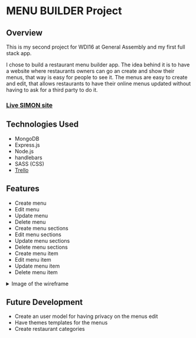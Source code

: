 # MENU BUILDER Project

## Overview

This is my second project for WDI16 at General Assembly and my first full stack app.

I chose to build a restaurant menu builder app. The idea behind it is to have a website where restaurants owners can go an create and show their menus, that way is easy for people to see it. The menus are easy to create and edit, that allows restaurants to have their online menus updated without having to ask for a third party to do it.

### [Live SIMON site](http://affectionate-shaw-bf2415.bitballoon.com/)

## Technologies Used

* MongoDB
* Express.js
* Node.js
* handlebars
* SASS (CSS)
* [Trello](https://trello.com/b/b8ovminh/rest-menu-builders)

## Features

* Create menu
* Edit menu
* Update menu
* Delete menu
* Create menu sections
* Edit menu sections
* Update menu sections
* Delete menu sections
* Create menu item
* Edit menu item
* Update menu item
* Delete menu item

<details>
<summary>Image of the wireframe</summary>
<br>
![Image of Wireframe]
(https://github.com/Tilingo/menu-builder/blob/master/public/images/wireframe.jpg)
</details>

## Future Development

* Create an user model for having privacy on the menus edit
* Have themes templates for the menus
* Create restaurant categories